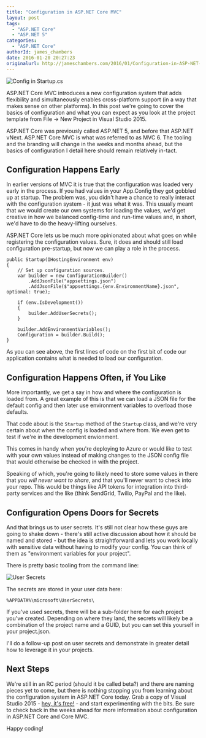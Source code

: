 ```yaml
---
title: "Configuration in ASP.NET Core MVC"
layout: post
tags:
  - "ASP.NET Core"
  - "ASP.NET 5"
categories:
  - "ASP.NET Core"
authorId: james_chambers
date: 2016-01-20 20:27:23
originalurl: http://jameschambers.com/2016/01/Configuration-in-ASP-NET-Core-MVC/
---
```


![Config in Startup.cs](https://jcblogimages.blob.core.windows.net:443/img/2016/01/startup-config.png)

ASP.NET Core MVC introduces a new configuration system that adds flexibility and simultaneously enables cross-platform support (in a way that makes sense on other platforms). In this post we're going to cover the basics of configuration and what you can expect as you look at the project template from File -> New Project in Visual Studio 2015.

<!-- more -->

<span class="side-note">ASP.NET Core was previously called ASP.NET 5, and before that ASP.NET vNext. ASP.NET Core MVC is what was referred to as MVC 6. The tooling and the branding will change in the weeks and months ahead, but the basics of configuration I detail here should remain relatively in-tact.</span>

## Configuration Happens Early

In earlier versions of MVC it is true that the configuration was loaded very early in the process. If you had values in your App.Config they got gobbled up at startup. The problem was, you didn't have a chance to really interact with the configuration system - it just was what it was. This usually meant that we would create our own systems for loading the values, we'd get creative in how we balanced config-time and run-time values and, in short, we'd have to do the heavy-lifting ourselves.

ASP.NET Core lets us be much more opinionated about what goes on while registering the configuration values. Sure, it does and should still load configuration pre-startup, but now we can play a role in the process. 

````
public Startup(IHostingEnvironment env)
{
    // Set up configuration sources.
    var builder = new ConfigurationBuilder()
        .AddJsonFile("appsettings.json")
        .AddJsonFile($"appsettings.{env.EnvironmentName}.json", optional: true);

    if (env.IsDevelopment())
    {
        builder.AddUserSecrets();
    }

    builder.AddEnvironmentVariables();
    Configuration = builder.Build();
}
````

As you can see above, the first lines of code on the first bit of code our application contains what is needed to load our configuration.  

## Configuration Happens Often, if You Like

More importantly, we get a say in how and where the configuration is loaded from. A great example of this is that we can load a JSON file for the default config and then later use environment variables to overload those defaults. 

That code about  is the `Startup` method of the `Startup` class, and we're very certain about when the config is loaded and where from. We even get to test if we're in the development envionment.

This comes in handy when you're deploying to Azure or would like to test with your own values instead of making changes to the JSON config file that would otherwise be checked in with the project.

Speaking of which, you're going to likely need to store some values in there that you _will never want to share_, and that you'll never want to check into your repo. This would be things like API tokens for integration into third-party services and the like (think SendGrid, Twilio, PayPal and the like).

## Configuration Opens Doors for Secrets

And that brings us to user secrets. It's still not clear how these guys are going to shake down - there's still active discussion about how it should be named and stored - but the idea is straightforward and lets you work locally with sensitive data without having to modify your config. You can think of them as "environment variables for your project". 

There is pretty basic tooling from the command line:

![User Secrets](https://jcblogimages.blob.core.windows.net:443/img/2016/01/user-secret.png)

The secrets are stored in your user data here:

    %APPDATA%\microsoft\UserSecrets\
    
If you've used secrets, there will be a sub-folder here for each project you've created. Depending on where they land, the secrets will likely be a combination of the project name and a GUID, but you can set this yourself in your project.json.

I'll do a follow-up post on user secrets and demonstrate in greater detail how to leverage it in your projects.

## Next Steps

We're still in an RC period (should it be called beta?) and there are naming pieces yet to come, but there is nothing stopping you from learning about the configuration system in ASP.NET Core today. Grab a copy of Visual Studio 2015 - [hey, it's free!]() - and start experimenting with the bits. Be sure to check back in the weeks ahead for more information about configuration in ASP.NET Core and Core MVC.

Happy coding!

